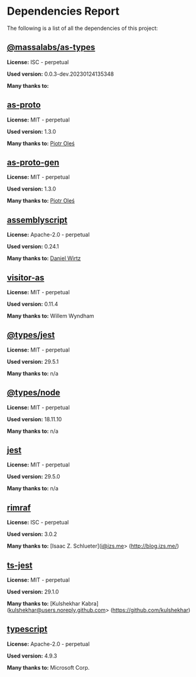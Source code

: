 # Dependencies Report

The following is a list of all the dependencies of this project:
## [@massalabs/as-types](https://registry.npmjs.org/@massalabs/as-types/-/as-types-0.0.3-dev.20230503161606.tgz)

**License:** ISC - perpetual

**Used version:** 0.0.3-dev.20230124135348

**Many thanks to:** 

## [as-proto](git+https://github.com/piotr-oles/as-proto.git)

**License:** MIT - perpetual

**Used version:** 1.3.0

**Many thanks to:** [Piotr Oleś](piotrek.oles@gmail.com)

## [as-proto-gen](git+https://github.com/piotr-oles/as-proto.git)

**License:** MIT - perpetual

**Used version:** 1.3.0

**Many thanks to:** [Piotr Oleś](piotrek.oles@gmail.com)

## [assemblyscript](git+https://github.com/AssemblyScript/assemblyscript.git)

**License:** Apache-2.0 - perpetual

**Used version:** 0.24.1

**Many thanks to:** [Daniel Wirtz](dcode+assemblyscript@dcode.io)

## [visitor-as](git+https://github.com/as-pect/visitor-as.git)

**License:** MIT - perpetual

**Used version:** 0.11.4

**Many thanks to:** Willem Wyndham

## [@types/jest](https://github.com/DefinitelyTyped/DefinitelyTyped.git)

**License:** MIT - perpetual

**Used version:** 29.5.1

**Many thanks to:** n/a

## [@types/node](https://github.com/DefinitelyTyped/DefinitelyTyped.git)

**License:** MIT - perpetual

**Used version:** 18.11.10

**Many thanks to:** n/a

## [jest](git+https://github.com/facebook/jest.git)

**License:** MIT - perpetual

**Used version:** 29.5.0

**Many thanks to:** n/a

## [rimraf](git://github.com/isaacs/rimraf.git)

**License:** ISC - perpetual

**Used version:** 3.0.2

**Many thanks to:** [Isaac Z. Schlueter](i@izs.me> (http://blog.izs.me/)

## [ts-jest](git+https://github.com/kulshekhar/ts-jest.git)

**License:** MIT - perpetual

**Used version:** 29.1.0

**Many thanks to:** [Kulshekhar Kabra](kulshekhar@users.noreply.github.com> (https://github.com/kulshekhar)

## [typescript](git+https://github.com/Microsoft/TypeScript.git)

**License:** Apache-2.0 - perpetual

**Used version:** 4.9.3

**Many thanks to:** Microsoft Corp.

